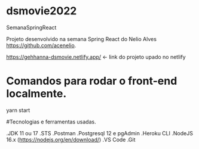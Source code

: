 # dsmovie2022

 SemanaSpringReact 
 
 Projeto desenvolvido na semana Spring React do Nelio Alves https://github.com/acenelio.
 
 https://gehhanna-dsmovie.netlify.app/ <- link do projeto upado no netlify


# Comandos para rodar o front-end localmente.

yarn start 

#Tecnologias e ferramentas usadas.

.JDK 11 ou 17
.STS
.Postman
.Postgresql 12 e pgAdmin
.Heroku CLI
.NodeJS 16.x (https://nodejs.org/en/download/)
.VS Code
.Git
